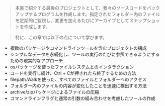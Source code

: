 > 本書で紹介する最後のプロジェクトとして、我々のソースコードをバックアップするプログラムを作成します。指定されたフォルダー内のファイルを定期的に監視し、変更を加えるたびにアーカイブとしてスナップショットを作成します。

> 特に、この章では以下の点について学びます。

* 複数のパッケージやコマンドラインツールを含むプロジェクトの構成
* シンプルなデータを永続化し、ツールの実行のたびに参照できるようにするための現実的なアプローチ
* osパッケージを使ったファイルシステムとのインタラクション
* コードを実行し続け、Ctrl + Cが押されたら終了するための方法
* filepath.Walkを使った、すべてのファイルとフォルダーへのアクセス
* フォルダー内のファイルの内容が変化したことを迅速に検出する方法
* archive/zipパッケージによるファイルの圧縮
* コマンドラインフラグと通常の引数の組み合わせを考慮したツールの作成
